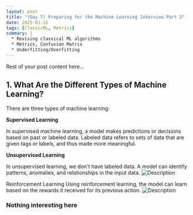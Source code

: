```yaml
---
layout: post
title: "(Day 7) Preparing for the Machine Learning Interview Part 2"
date: 2025-01-15
tags: [ClassicML, Metrics]
summary: |
  * Revising classical ML algorithms
  * Metrics, Confusion Matrix 
  * Underfitting/Overfitting
---
```


Rest of your post content here...

## 1. What Are the Different Types of Machine Learning?

There are three types of machine learning:

**Supervised Learning**

In supervised machine learning, a model makes predictions or decisions based on past or labeled data. Labeled data refers to sets of data that are given tags or labels, and thus made more meaningful.

**Unsupervised Learning**

In unsupervised learning, we don't have labeled data. A model can identify patterns, anomalies, and relationships in the input data.
![Description](/assets/images/posts/January/day-7/1-unsupervised_learning.avif)

Reinforcement Learning
Using reinforcement learning, the model can learn based on the rewards it received for its previous action.
![Description](/assets/images/posts/January/day-7/1-reinforcement_learning.avif)

### Nothing interesting here


